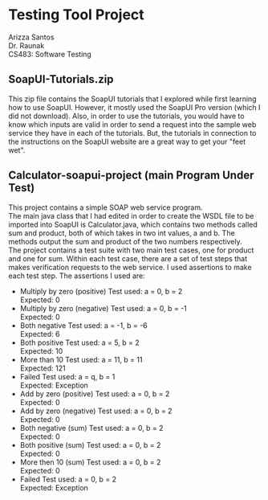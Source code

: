 # Testing Tool Project
   Arizza Santos  
   Dr. Raunak  
   CS483: Software Testing     

## SoapUI-Tutorials.zip
   This zip file contains the SoapUI tutorials that I explored while first learning how to use SoapUI. However, it mostly used the SoapUI Pro version (which I did not download). Also, in order to use the tutorials, you would have to know which inputs are valid in order to send a request into the sample web service they have in each of the tutorials. But, the tutorials in connection to the instructions on the SoapUI website are a great way to get your "feet wet".

## Calculator-soapui-project (main Program Under Test)
   This project contains a simple SOAP web service program.  
   The main java class that I had edited in order to create the WSDL file to be imported into SoapUI is Calculator.java, which contains two methods called sum and product, both of which takes in two int values, a and b. The methods output the sum and product of the two numbers respectively.  
   The project contains a test suite with two main test cases, one for product and one for sum. Within each test case, there are a set of test steps that makes verification requests to the web service. I used assertions to make each test step. The assertions I used are:
   * Multiply by zero (positive)
      Test used: a = 0, b = 2  
      Expected: 0  
   * Multiply by zero (negative)
      Test used: a = 0, b = -1  
      Expected: 0  
   * Both negative
      Test used: a = -1, b = -6  
      Expected: 6  
   * Both positive
      Test used: a = 5, b = 2  
      Expected: 10 
   * More than 10
      Test used: a = 11, b = 11  
      Expected: 121    
   * Failed
      Test used: a = q, b = 1  
      Expected: Exception  
   * Add by zero (positive)
      Test used: a = 0, b = 2  
      Expected: 0  
   * Add by zero (negative)
      Test used: a = 0, b = 2  
      Expected: 0  
   * Both negative (sum)
      Test used: a = 0, b = 2  
      Expected: 0  
   * Both positive (sum)
      Test used: a = 0, b = 2  
      Expected: 0  
   * More then 10 (sum)
      Test used: a = 0, b = 2  
      Expected: 0  
   * Failed
      Test used: a = 0, b = 2  
      Expected: Exception 
   